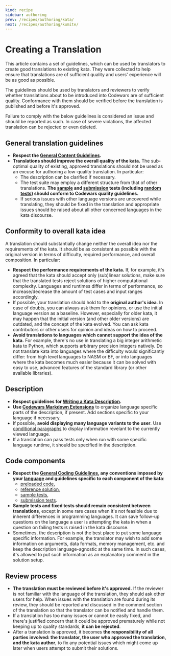 ```yaml
---
kind: recipe
sidebar: authoring
prev: /recipes/authoring/kata/
next: /recipes/authoring/kumite/
---
```


# Creating a Translation

This article contains a set of guidelines, which can be used by translators to create good translations to existing kata. They were collected to help ensure that translations are of sufficient quality and users' experience will be as good as possible.

The guidelines should be used by translators and reviewers to verify whether translations about to be introduced into Codewars are of sufficient quality. Conformance with them should be verified before the translation is published and before it's approved.

Failure to comply with the below guidelines is considered an issue and should be reported as such. In case of severe violations, the affected translation can be rejected or even deleted.

## General translation guidelines

- **Respect the [General Content Guidelines][authoring-guidelines-general].**
- **Translations should improve the overall quality of the kata.** The sub-optimal quality of existing, approved translations should not be used as an excuse for authoring a low-quality translation. In particular:
  - The description can be clarified if necessary.
  - The test suite may employ a different structure from that of other translations. **The [sample][authoring-guidelines-sample-tests] and [submission][authoring-guidelines-submission-tests] tests (including [random tests][authoring-guidelines-submission-tests-random]) should conform to Codewars quality guidelines.**
  - If serious issues with other language versions are uncovered while translating, they should be fixed in the translation and appropriate issues should be raised about all other concerned languages in the kata discourse.


## Conformity to overall kata idea

A translation should substantially change neither the overall idea nor the requirements of the kata. It should be as consistent as possible with the original version in terms of difficulty, required performance, and overall composition. In particular:

- **Respect the performance requirements of the kata.** If, for example, it's agreed that the kata should accept only (sub)linear solutions, make sure that the translated tests reject solutions of higher computational complexity. Languages and runtimes differ in terms of performance, so increase/decrease the amount of test cases and input ranges accordingly.
- If possible, your translation should hold to the **original author's idea**. In case of doubts, you can always ask them for opinions, or use the initial language version as a baseline. However, especially for older kata, it may happen that the initial version (and other older versions) are outdated, and the concept of the kata evolved. You can ask kata contributors or other users for opinion and ideas on how to proceed.
- **Avoid translations to languages which cannot support the idea of the kata.** For example, there's no use in translating a big integer arithmetic kata to Python, which supports arbitrary precision integers natively. Do not translate kata into languages where the difficulty would significantly differ: from high level languages to NASM or BF, or into languages where the kata becomes much easier because it can be solved with easy to use, advanced features of the standard library (or other available libraries).


## Description

- **Respect guidelines for [Writing a Kata Description][authoring-guidelines-description].**
- **Use [Codewars Markdown Extensions][markdown-extensions]** to organize language specific parts of the description, if present. Add sections specific to your language if necessary.
- If possible, **avoid displaying many language variants to the user**. Use [conditional paragraphs][markdown-extension-conditional-rendering] to display information revelant to the currently viewed language.
- If a translation can pass tests only when run with some specific language runtime, it should be specified in the description.


## Code components

- **Respect the [General Coding Guidelines][authoring-guidelines-general-coding], any conventions imposed by your [language][languages] and guidelines specific to each component of the kata**:
  - [preloaded code][authoring-guidelines-preloaded],
  - [reference solution][authoring-guidelines-reference-solution],
  - [sample tests][authoring-guidelines-sample-tests],
  - [submission tests][authoring-guidelines-submission-tests].
- **Sample tests and fixed tests should remain consistent between translations**, except in some rare cases when it's not feasible due to inherent differences in programming languages. It can save follow-up questions on the language a user is attempting the kata in when a question on failing tests is raised in the kata discourse.
- Sometimes, the description is not the best place to put some language specific information. For example, the translator may wish to add some information on arguments, data formats, memory management, etc. and keep the description language-agnostic at the same time. In such cases, it's allowed to put such information as an explanatory comment in the solution setup.


## Review process

- **The translation must be reviewed before it's approved.** If the reviewer is not familiar with the language of the translation, they should ask other users for help.
When issues with the translation are found during its review, they should be reported and discussed in the comment section of the translation so that the translator can be notified and handle them.
- If a translation has too many issues or cannot be easily fixed, and there's justified concern that it could be approved prematurely while not keeping up to quality standards, **it can be rejected**.
- After a translation is approved, it becomes **the responsibility of all parties involved: the translator, the user who approved the translation, and the kata author**, to fix any potential issues which might come up later when users attempt to submit their solutions.


[authoring-guidelines-description]: /recipes/authoring/kata-snippets/description/
[authoring-guidelines-general-coding]: /recipes/authoring/kata-snippets/coding-general/
[authoring-guidelines-general]: /recipes/authoring/general/
[authoring-guidelines-preloaded]: /recipes/authoring/kata-snippets/preloaded/
[authoring-guidelines-reference-solution]: /recipes/authoring/kata-snippets/reference-solution/
[authoring-guidelines-sample-tests]: /recipes/authoring/kata-snippets/sample-tests/
[authoring-guidelines-submission-tests-random]: /recipes/authoring/kata-snippets/submission-tests/#random-tests
[authoring-guidelines-submission-tests]: /recipes/authoring/kata-snippets/submission-tests/
[languages]: /languages/
[markdown-extensions]: /references/markdown/extensions/
[markdown-extension-conditional-rendering]: references/markdown/extensions/#conditional-rendering
